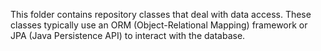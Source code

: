This folder contains repository classes that deal with data access. These classes typically use an ORM (Object-Relational Mapping) framework or JPA (Java Persistence API) to interact with the database.
